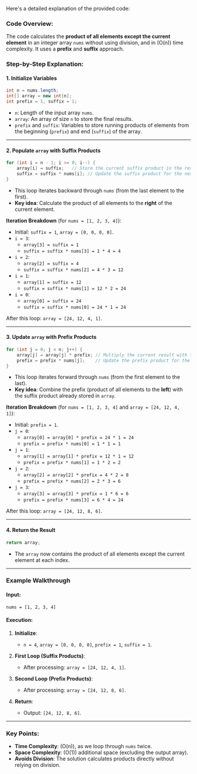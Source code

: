 Here's a detailed explanation of the provided code:

### Code Overview:
The code calculates the **product of all elements except the current element** in an integer array `nums` without using division, and in \(O(n)\) time complexity. It uses a **prefix** and **suffix** approach.

### Step-by-Step Explanation:

#### **1. Initialize Variables**
```java
int n = nums.length;
int[] array = new int[n];
int prefix = 1, suffix = 1;
```
- `n`: Length of the input array `nums`.
- `array`: An array of size `n` to store the final results.
- `prefix` and `suffix`: Variables to store running products of elements from the beginning (`prefix`) and end (`suffix`) of the array.

---

#### **2. Populate `array` with Suffix Products**
```java
for (int i = n - 1; i >= 0; i--) {
    array[i] = suffix;   // Store the current suffix product in the result array
    suffix = suffix * nums[i]; // Update the suffix product for the next iteration
}
```
- This loop iterates backward through `nums` (from the last element to the first).
- **Key idea**: Calculate the product of all elements to the **right** of the current element.

**Iteration Breakdown** (for `nums = [1, 2, 3, 4]`):
- Initial: `suffix = 1`, `array = [0, 0, 0, 0]`.
- `i = 3`: 
  - `array[3] = suffix = 1`
  - `suffix = suffix * nums[3] = 1 * 4 = 4`
- `i = 2`: 
  - `array[2] = suffix = 4`
  - `suffix = suffix * nums[2] = 4 * 3 = 12`
- `i = 1`: 
  - `array[1] = suffix = 12`
  - `suffix = suffix * nums[1] = 12 * 2 = 24`
- `i = 0`: 
  - `array[0] = suffix = 24`
  - `suffix = suffix * nums[0] = 24 * 1 = 24`

After this loop: `array = [24, 12, 4, 1]`.

---

#### **3. Update `array` with Prefix Products**
```java
for (int j = 0; j < n; j++) {
    array[j] = array[j] * prefix; // Multiply the current result with the prefix product
    prefix = prefix * nums[j];    // Update the prefix product for the next iteration
}
```
- This loop iterates forward through `nums` (from the first element to the last).
- **Key idea**: Combine the prefix (product of all elements to the **left**) with the suffix product already stored in `array`.

**Iteration Breakdown** (for `nums = [1, 2, 3, 4]` and `array = [24, 12, 4, 1]`):
- Initial: `prefix = 1`.
- `j = 0`: 
  - `array[0] = array[0] * prefix = 24 * 1 = 24`
  - `prefix = prefix * nums[0] = 1 * 1 = 1`
- `j = 1`: 
  - `array[1] = array[1] * prefix = 12 * 1 = 12`
  - `prefix = prefix * nums[1] = 1 * 2 = 2`
- `j = 2`: 
  - `array[2] = array[2] * prefix = 4 * 2 = 8`
  - `prefix = prefix * nums[2] = 2 * 3 = 6`
- `j = 3`: 
  - `array[3] = array[3] * prefix = 1 * 6 = 6`
  - `prefix = prefix * nums[3] = 6 * 4 = 24`

After this loop: `array = [24, 12, 8, 6]`.

---

#### **4. Return the Result**
```java
return array;
```
- The `array` now contains the product of all elements except the current element at each index.

---

### Example Walkthrough

#### Input:
`nums = [1, 2, 3, 4]`

#### Execution:
1. **Initialize**:
   - `n = 4`, `array = [0, 0, 0, 0]`, `prefix = 1`, `suffix = 1`.

2. **First Loop (Suffix Products)**:
   - After processing: `array = [24, 12, 4, 1]`.

3. **Second Loop (Prefix Products)**:
   - After processing: `array = [24, 12, 8, 6]`.

4. **Return**:
   - Output: `[24, 12, 8, 6]`.

---

### Key Points:
- **Time Complexity**: \(O(n)\), as we loop through `nums` twice.
- **Space Complexity**: \(O(1)\) additional space (excluding the output array).
- **Avoids Division**: The solution calculates products directly without relying on division.